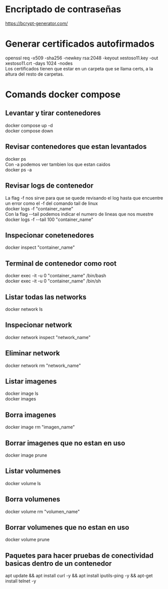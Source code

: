 
# Encriptado de contraseñas
https://bcrypt-generator.com/

# Generar certificados autofirmados
openssl req -x509 -sha256 -newkey rsa:2048 -keyout xestoso11.key -out xestoso11.crt -days 1024 -nodes
<br>
Los certificados tienen que estar en un carpeta que se llama certs, a la altura del resto de carpetas.

# Comands docker compose
## Levantar y tirar contenedores
docker compose up -d
<br>
docker compose down

## Revisar contenedores que estan levantados
docker ps
<br>
Con -a podemos ver tambien los que estan caidos
<br>
docker ps -a

## Revisar logs de contenedor
La flag -f nos sirve para que se quede revisando el log hasta que encuentre un error como el -f del comando tail de linux
<br>
docker logs -f "container_name"
<br>
Con la flag --tail podemos indicar el numero de lineas que nos muestre
<br>
docker logs -f --tail 100 "container_name"

## Inspecionar conetenedores
docker inspect "container_name"

## Terminal de contenedor como root
docker exec -it -u 0 "container_name" /bin/bash
<br>
docker exec -it -u 0 "container_name" /bin/sh

## Listar todas las networks
docker network ls

## Inspecionar network
docker network inspect "network_name"

## Eliminar network
docker network rm "network_name"

## Listar imagenes
docker image ls
<br>
docker images

## Borra imagenes
docker image rm "imagen_name"

## Borrar imagenes que no estan en uso
docker image prune

## Listar volumenes
docker volume ls

## Borra volumenes
docker volume rm "volumen_name"

## Borrar volumenes que no estan en uso
docker volume prune

## Paquetes para hacer pruebas de conectividad basicas dentro de un contenedor 
apt update && apt install curl -y && apt install iputils-ping -y && apt-get install telnet -y